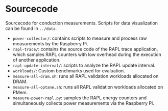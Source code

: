 # Sourcecode

Sourcecode for conduction measurements. Scripts for data visualization can be found in `../data`.

- `power-collector/`: contains scripts to measure and process raw measurements by the Raspberry Pi.
- `rapl-trace/`: contains the source code of the RAPL trace application, which samples RAPL counters with low overhead during the execution of another application.
- `rapl-update-interval/`: scripts to analyze the RAPL update interval.
- `workloads/`: Custom benchmarks used for evaluation.
- `measure-all-dram.sh`: runs all RAPL validation workloads allocated on DRAM.
- `measure-all-optane.sh`: runs all RAPL validation workloads allocated on PMem.
- `measure-power-rapl.py`: samples the RAPL energy counters and simultaneously collects power measurements via the Raspberry Pi.